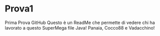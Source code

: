 # Prova1
Prima Prova GitHub
Questo è un ReadMe che permette di vedere chi ha lavorato a questo SuperMega file Java! Panaia, Cocco88 e Vadacchino!
